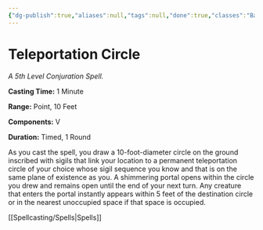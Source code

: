 ```yaml
---
{"dg-publish":true,"aliases":null,"tags":null,"done":true,"classes":"Bard, Sorcerer, Wizard,","spellLevel":5,"school":"Conjuration","source":"PHB","permalink":"/spells/teleportation-circle/","dgHomeLink":false,"dgPassFrontmatter":true}
---
```


# Teleportation Circle
*A 5th Level Conjuration Spell.*

**Casting Time:** 1 Minute

**Range:** Point, 10 Feet

**Components:** V 

**Duration:** Timed, 1 Round

As you cast the spell, you draw a 10-foot-diameter circle on the ground inscribed with sigils that link your location to a permanent teleportation circle of your choice whose sigil sequence you know and that is on the same plane of existence as you. A shimmering portal opens within the circle you drew and remains open until the end of your next turn. Any creature that enters the portal instantly appears within 5 feet of the destination circle or in the nearest unoccupied space if that space is occupied.

[[Spellcasting/Spells|Spells]]
